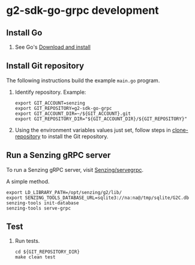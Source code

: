# g2-sdk-go-grpc development

## Install Go

1. See Go's [Download and install](https://go.dev/doc/install)

## Install Git repository

The following instructions build the example `main.go` program.

1. Identify repository.
   Example:

    ```console
    export GIT_ACCOUNT=senzing
    export GIT_REPOSITORY=g2-sdk-go-grpc
    export GIT_ACCOUNT_DIR=~/${GIT_ACCOUNT}.git
    export GIT_REPOSITORY_DIR="${GIT_ACCOUNT_DIR}/${GIT_REPOSITORY}"

    ```

1. Using the environment variables values just set, follow steps in [clone-repository](https://github.com/Senzing/knowledge-base/blob/main/HOWTO/clone-repository.md) to install the Git repository.

## Run a Senzing gRPC server

To run a Senzing gRPC server, visit
[Senzing/servegrpc](https://github.com/Senzing/servegrpc).

A simple method.

```console
export LD_LIBRARY_PATH=/opt/senzing/g2/lib/
export SENZING_TOOLS_DATABASE_URL=sqlite3://na:na@/tmp/sqlite/G2C.db
senzing-tools init-database
senzing-tools serve-grpc

```

## Test

1. Run tests.

    ```console
    cd ${GIT_REPOSITORY_DIR}
    make clean test

    ```
